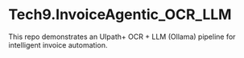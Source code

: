 # Tech9.InvoiceAgentic_OCR_LLM
This repo demonstrates an UIpath+ OCR + LLM (Ollama) pipeline for intelligent invoice automation.
